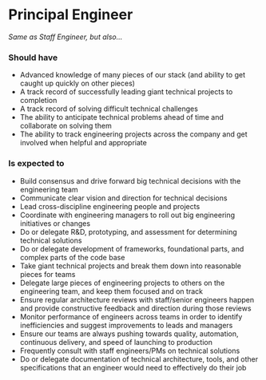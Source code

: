 Principal Engineer
==================

*Same as Staff Engineer, but also...*

### Should have
* Advanced knowledge of many pieces of our stack (and ability to get caught up quickly on other pieces)
* A track record of successfully leading giant technical projects to completion
* A track record of solving difficult technical challenges
* The ability to anticipate technical problems ahead of time and collaborate on solving them
* The ability to track engineering projects across the company and get involved when helpful and appropriate

### Is expected to
* Build consensus and drive forward big technical decisions with the engineering team
* Communicate clear vision and direction for technical decisions
* Lead cross-discipline engineering people and projects
* Coordinate with engineering managers to roll out big engineering initiatives or changes 
* Do or delegate R&D, prototyping, and assessment for determining technical solutions
* Do or delegate development of frameworks, foundational parts, and complex parts of the code base 
* Take giant technical projects and break them down into reasonable pieces for teams
* Delegate large pieces of engineering projects to others on the engineering team, and keep them focused and on track
* Ensure regular architecture reviews with staff/senior engineers happen and provide constructive feedback and direction during those reviews
* Monitor performance of engineers across teams in order to identify inefficiencies and suggest improvements to leads and managers
* Ensure our teams are always pushing towards quality, automation, continuous delivery, and speed of launching to production
* Frequently consult with staff engineers/PMs on technical solutions
* Do or delegate documentation of technical architecture, tools, and other specifications that an engineer would need to effectively do their job
